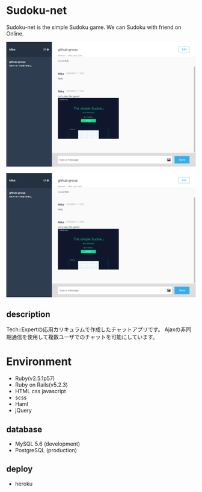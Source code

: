 # Sudoku-net
Sudoku-net is the simple Sudoku game.
We can Sudoku with friend on Online.

![スクリーンショット](https://github.com/ratovia/chat-space/blob/readme-images/スクリーンショット%202019-06-11%2017.03.30.png "a")

![スクリーンショット](https://github.com/ratovia/chat-space/blob/readme-images/スクリーンショット%202019-06-11%2017.03.30.png "a")

## description
Tech::Expertの応用カリキュラムで作成したチャットアプリです。
Ajaxの非同期通信を使用して複数ユーザでのチャットを可能にしています。

# Environment
- Ruby(v2.5.1p57)
- Ruby on Rails(v5.2.3)
- HTML css javascript
- scss
- Haml
- jQuery
## database
- MySQL 5.6 (development)
- PostgreSQL (production)

## deploy
- heroku
